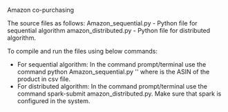 Amazon co-purchasing 

The source files as follows:
Amazon_sequential.py - Python file for sequential algorithm
amazon_distributed.py - Python file for distributed algorithm.

To compile and run the files using below commands:
- For sequential algorithm: In the command prompt/terminal use the command python Amazon_sequential.py '<ASIN>' where <ASIN> is the ASIN of the product in csv file.
- For distributed algorithm: In the command prompt/terminal use the command spark-submit amazon_distributed.py. Make sure that spark is configured in the system.
